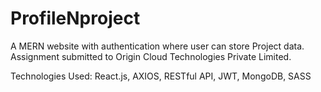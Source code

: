 # ProfileNproject
A MERN website with authentication where user can store Project data.
Assignment submitted to Origin Cloud Technologies Private Limited.

Technologies Used: React.js, AXIOS, RESTful API, JWT, MongoDB, SASS  
